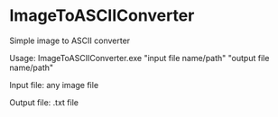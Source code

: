 # ImageToASCIIConverter
Simple image to ASCII converter

Usage: ImageToASCIIConverter.exe "input file name/path" "output file name/path"

Input file: any image file

Output file: .txt file
